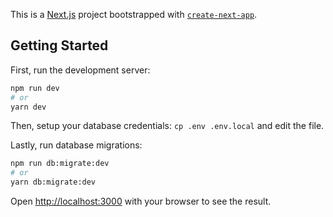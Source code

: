 This is a [Next.js](https://nextjs.org/) project bootstrapped with [`create-next-app`](https://github.com/vercel/next.js/tree/canary/packages/create-next-app).

## Getting Started

First, run the development server:

```bash
npm run dev
# or
yarn dev
```

Then, setup your database credentials: `cp .env .env.local` and edit the file.

Lastly, run database migrations:

```bash
npm run db:migrate:dev
# or
yarn db:migrate:dev
```

Open [http://localhost:3000](http://localhost:3000) with your browser to see the result.
